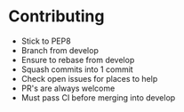 # Contributing

- Stick to PEP8
- Branch from develop
- Ensure to rebase from develop
- Squash commits into 1 commit
- Check open issues for places to help
- PR's are always welcome
- Must pass CI before merging into develop
